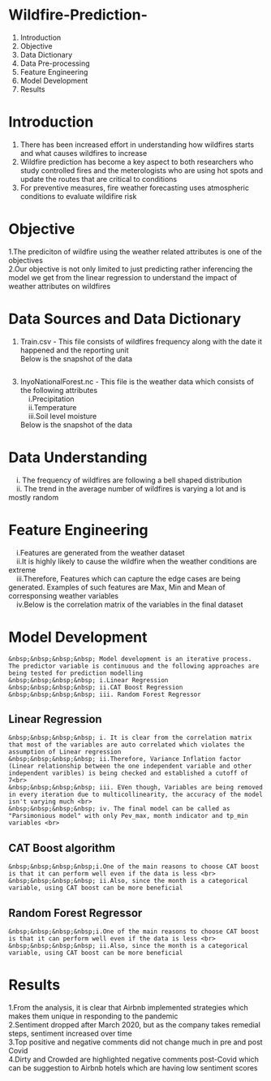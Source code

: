 # Wildfire-Prediction-
  1. Introduction
  2. Objective 
  3. Data Dictionary
  4. Data Pre-processing
  5. Feature Engineering 
  6. Model Development 
  8. Results
# Introduction 
  1. There has been increased effort in understanding how wildfires starts and what causes wildfires to increase <br>
  2. Wildfire prediction has become a key aspect to both researchers who study controlled fires and the meterologists who are using hot spots and update the routes that are critical to conditions <br>
  3. For preventive measures, fire weather forecasting uses atmospheric conditions to evaluate wildifire risk 
# Objective 
  1.The prediciton of wildfire using the weather related attributes is one of the objectives  <br> 
  2.Our objective is not only limited to just predicting rather inferencing the model we get from the linear regression to understand the impact of weather attributes on wildfires <br>
# Data Sources and Data Dictionary 
  1. Train.csv - This file consists of wildfires frequency along with the date it happened and the reporting unit <br>
Below is the snapshot of the data <br>
<image>

  3. InyoNationalForest.nc - This file is the weather data which consists of the following attributes <br>
 &nbsp;&nbsp;&nbsp;&nbsp;i.Precipitation<br>
 &nbsp;&nbsp;&nbsp;&nbsp;ii.Temperature <br>
 &nbsp;&nbsp;&nbsp;&nbsp;iii.Soil level moisture <br>
Below is the snapshot of the data <br>
# Data Understanding 
  &nbsp;&nbsp;&nbsp;&nbsp;i. The frequency of wildfires are following a bell shaped distribution <br>
  <image>
    <br>
   &nbsp;&nbsp;&nbsp;&nbsp;ii. The trend in the average number of wildfires is varying a lot and is mostly random <br>
    <image>
      <br>
# Feature Engineering 
  &nbsp;&nbsp;&nbsp;&nbsp;i.Features are generated from the weather dataset<br>
  &nbsp;&nbsp;&nbsp;&nbsp;ii.It is highly likely to cause the wildfire when the weather conditions are extreme <br>
  &nbsp;&nbsp;&nbsp;&nbsp;iii.Therefore, Features which can capture the edge cases are being generated. Examples of such features are Max, Min and Mean of corresponsing weather variables <br>
  &nbsp;&nbsp;&nbsp;&nbsp;iv.Below is the correlation matrix of the variables in the final dataset <br>
  <image> 
    <br>
# Model Development
    &nbsp;&nbsp;&nbsp;&nbsp; Model development is an iterative process. The predictor variable is continuous and the following approaches are being tested for prediction modelling 
    &nbsp;&nbsp;&nbsp;&nbsp; i.Linear Regression
    &nbsp;&nbsp;&nbsp;&nbsp; ii.CAT Boost Regression 
    &nbsp;&nbsp;&nbsp;&nbsp; iii. Random Forest Regressor 
## Linear Regression 
    &nbsp;&nbsp;&nbsp;&nbsp; i. It is clear from the correlation matrix that most of the variables are auto correlated which violates the assumption of Linear regression
    &nbsp;&nbsp;&nbsp;&nbsp; ii.Therefore, Variance Inflation factor (Linear relationship between the one independent variable and other independent varibles) is being checked and established a cutoff of 7<br>
    &nbsp;&nbsp;&nbsp;&nbsp; iii. EVen though, Variables are being removed in every iteration due to multicollinearity, the accuracy of the model isn't varying much <br>
    &nbsp;&nbsp;&nbsp;&nbsp; iv. The final model can be called as "Parsimonious model" with only Pev_max, month indicator and tp_min variables <br>
 ## CAT Boost algorithm
    &nbsp;&nbsp;&nbsp;&nbsp;i.One of the main reasons to choose CAT boost is that it can perform well even if the data is less <br>
    &nbsp;&nbsp;&nbsp;&nbsp; ii.Also, since the month is a categorical variable, using CAT boost can be more beneficial 
 ## Random Forest Regressor 
    &nbsp;&nbsp;&nbsp;&nbsp;i.One of the main reasons to choose CAT boost is that it can perform well even if the data is less <br>
    &nbsp;&nbsp;&nbsp;&nbsp; ii.Also, since the month is a categorical variable, using CAT boost can be more beneficial     
# Results 
  1.From the analysis, it is clear that Airbnb implemented strategies which makes them unique in responding to the pandemic <br>
  2.Sentiment dropped after March 2020, but as the company takes remedial steps, sentiment increased over time <br>
  3.Top positive and negative comments did not change much in pre and post Covid  <br>
  4.Dirty and Crowded are highlighted negative comments post-Covid which can be suggestion to Airbnb hotels which are having low sentiment scores <br>
